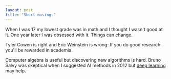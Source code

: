 ```yaml
---
layout: post
title: "Short musings"
---
```


When I was 17 my lowest grade was in math and I thought I wasn't good at it.
One year later I was obsessed with it.
Things can change.

Tyler Cowen is right and Eric Weinstein is wrong: If you do good research
you'll be rewarded in academia.

Computer algebra is useful but discovering new algorithms is hard.
Bruno Salvy was skeptical when I suggested AI methods in 2012 but
[deep learning](https://arxiv.org/abs/1912.01412) may help.

